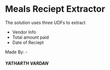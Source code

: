 <h1>Meals Reciept Extractor</h1>

The solution uses three UDFs to extract 
<ul>
<li>Vendor Info</li>
<li>Total amount paid</li>
<li>Date of Reciept</li>
</ul>

Made By: - <h5>YATHARTH VARDAN</h5>